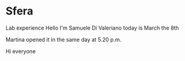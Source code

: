 # Sfera
Lab experience 
Hello
I'm Samuele Di Valeriano
today is March the 8th

Martina opened it in the same day at 5.20 p.m. 

Hi everyone

